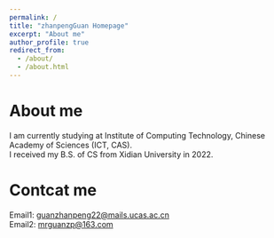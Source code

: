 ```yaml
---
permalink: /
title: "zhanpengGuan Homepage"
excerpt: "About me"
author_profile: true
redirect_from: 
  - /about/
  - /about.html
---
```


About me
======
I am currently studying at Institute of Computing Technology, Chinese Academy of Sciences (ICT, CAS). <br />
I received my B.S. of CS from Xidian University in 2022.

Contcat me
======
Email1: guanzhanpeng22@mails.ucas.ac.cn <br />
Email2: mrguanzp@163.com